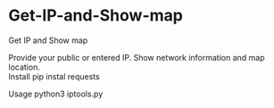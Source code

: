 # Get-IP-and-Show-map
Get IP and Show map

Provide your public or entered IP. Show network information and map location.  
Install 
pip instal requests

Usage
python3 iptools.py


